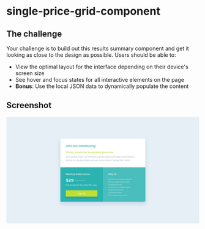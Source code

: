 # single-price-grid-component

## The challenge

Your challenge is to build out this results summary component and get it looking as close to the design as possible.
Users should be able to:

- View the optimal layout for the interface depending on their device's screen size
- See hover and focus states for all interactive elements on the page
- **Bonus**: Use the local JSON data to dynamically populate the content

## Screenshot
![Alt text](single-price-grid-component-master/design/desktop-design.jpg)
